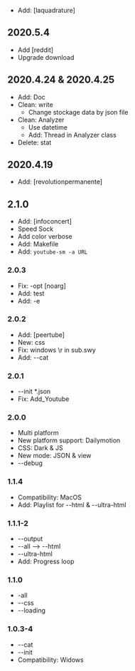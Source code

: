 - Add: [laquadrature]

## 2020.5.4
- Add [reddit]
- Upgrade download

## 2020.4.24 & 2020.4.25
- Add: Doc
- Clean: write
  - Change stockage data by json file
- Clean: Analyzer
  - Use datetime
  - Add: Thread in Analyzer class
- Delete: stat

## 2020.4.19
- Add: [revolutionpermanente]

## 2.1.0
- Add: [infoconcert]
- Speed Sock
- Add color verbose
- Add: Makefile
- Add: `youtube-sm -a URL`

### 2.0.3
- Fix: -opt [noarg]
- Add: test
- Add: -e

### 2.0.2
- Add: [peertube]
- New: css
- Fix: windows \r in sub.swy
- Add: --cat

### 2.0.1
- --init *.json
- Fix: Add_Youtube

### 2.0.0
- Multi platform
- New platform support: Dailymotion
- CSS: Dark & JS
- New mode: JSON & view
- --debug

### 1.1.4
- Compatibility: MacOS
- Add: Playlist for --html & --ultra-html

### 1.1.1-2
- --output
- --all --> --html
- --ultra-html
- Add: Progress loop

### 1.1.0
- -all
- --css
- --loading

### 1.0.3-4
- --cat 
- --init
- Compatibility: Widows
